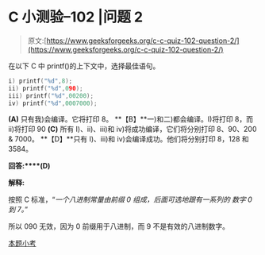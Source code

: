 # C 小测验–102 |问题 2

> 原文:[https://www.geeksforgeeks.org/c-c-quiz-102-question-2/](https://www.geeksforgeeks.org/c-c-quiz-102-question-2/)

在以下 C 中 printf()的上下文中，选择最佳语句。

```cpp
i) printf("%d",8);
ii) printf("%d",090);
iii) printf("%d",00200);
iv) printf("%d",0007000);
```

**(A)** 只有我)会编译。它将打印 8。
**【B】**一)和二)都会编译。I)将打印 8，而 ii)将打印 90
**(C)** 所有 I)、ii)、iii)和 iv)将成功编译，它们将分别打印 8、90、200 & 7000。
**【D】**只有 I)、iii)和 iv)会编译成功。他们将分别打印 8，128 和 3584。

**回答:****(D)**

**解释:**

按照 C 标准，“*一个八进制常量由前缀 0 组成，后面可选地跟有一系列的* *数字 0 到 7。*”

所以 090 无效，因为 0 前缀用于八进制，而 9 不是有效的八进制数字。

[本题小考](https://www.geeksforgeeks.org/c-quiz-102-gq/)